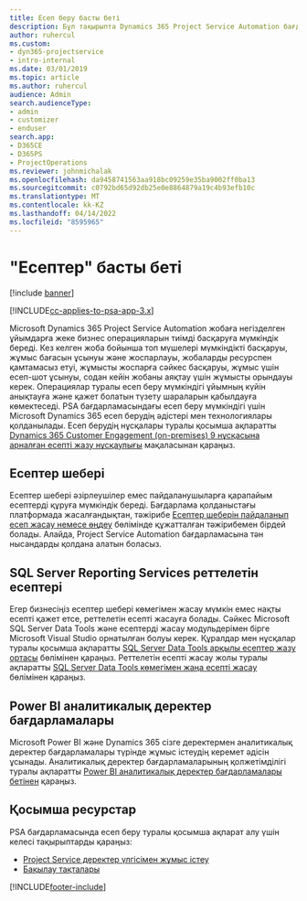 ```yaml
---
title: Есеп беру басты беті
description: Бұл тақырыпта Dynamics 365 Project Service Automation бағдарламасындағы есеп беру туралы ақпарат берілген.
author: ruhercul
ms.custom:
- dyn365-projectservice
- intro-internal
ms.date: 03/01/2019
ms.topic: article
ms.author: ruhercul
audience: Admin
search.audienceType:
- admin
- customizer
- enduser
search.app:
- D365CE
- D365PS
- ProjectOperations
ms.reviewer: johnmichalak
ms.openlocfilehash: da9458741563aa918bc09259e35ba9002ff0ba13
ms.sourcegitcommit: c0792bd65d92db25e0e8864879a19c4b93efb10c
ms.translationtype: MT
ms.contentlocale: kk-KZ
ms.lasthandoff: 04/14/2022
ms.locfileid: "8595965"
---
```

# <a name="reporting-home-page"></a>"Есептер" басты беті

[!include [banner](../includes/psa-now-project-operations.md)]

[!INCLUDE[cc-applies-to-psa-app-3.x](../includes/cc-applies-to-psa-app-3x.md)]

Microsoft Dynamics 365 Project Service Automation жобаға негізделген ұйымдарға жеке бизнес операцияларын тиімді басқаруға мүмкіндік береді. Кез келген жоба бойынша топ мүшелері мүмкіндікті басқаруы, жұмыс бағасын ұсынуы және жоспарлауы, жобаларды ресурспен қамтамасыз етуі, жұмысты жоспарға сәйкес басқаруы, жұмыс үшін есеп-шот ұсынуы, содан кейін жобаны аяқтау үшін жұмысты орындауы керек. Операциялар туралы есеп беру мүмкіндігі ұйымның күйін анықтауға және қажет болатын түзету шараларын қабылдауға көмектеседі. PSA бағдарламасындағы есеп беру мүмкіндігі үшін Microsoft Dynamics 365 есеп берудің әдістері мен технологиялары қолданылады. Есеп берудің нұсқалары туралы қосымша ақпаратты [Dynamics 365 Customer Engagement (on-premises) 9 нұсқасына арналған есепті жазу нұсқаулығы](/dynamics365/customerengagement/on-premises/analytics/reporting-analytics-with-dynamics-365) мақаласынан қараңыз.

## <a name="report-wizard"></a>Есептер шебері

Есептер шебері әзірлеушілер емес пайдаланушыларға қарапайым есептерді құруға мүмкіндік береді. Бағдарлама қолданыстағы платформада жасалғандықтан, тәжірибе [Есептер шеберін пайдаланып есеп жасау немесе өңдеу](/dynamics365/customerengagement/on-premises/basics/create-edit-copy-report-wizard) бөлімінде құжатталған тәжірибемен бірдей болады. Алайда, Project Service Automation бағдарламасына тән нысандарды қолдана алатын боласыз.

## <a name="custom-sql-server-reporting-services-reports"></a>SQL Server Reporting Services реттелетін есептері

Егер бизнесіңіз есептер шебері көмегімен жасау мүмкін емес нақты есепті қажет етсе, реттелетін есепті жасауға болады. Сәйкес Microsoft SQL Server Data Tools және есептерді жасау модульдерімен бірге Microsoft Visual Studio орнатылған болуы керек. Құралдар мен нұсқалар туралы қосымша ақпаратты [SQL Server Data Tools арқылы есептер жазу ортасы](/dynamics365/customerengagement/on-premises/analytics/report-writing-environment-using-sql-server-data-tools) бөлімінен қараңыз. Реттелетін есепті жасау жолы туралы ақпаратты [SQL Server Data Tools көмегімен жаңа есепті жасау](/dynamics365/customerengagement/on-premises/analytics/create-a-new-report-using-sql-server-data-tools) бөлімінен қараңыз.

## <a name="power-bi-insights-apps"></a>Power BI аналитикалық деректер бағдарламалары

Microsoft Power BI және Dynamics 365 сізге деректермен аналитикалық деректер бағдарламалары түрінде жұмыс істеудің керемет әдісін ұсынады. Аналитикалық деректер бағдарламаларының қолжетімділігі туралы ақпаратты [Power BI аналитикалық деректер бағдарламалары бетінен](https://powerbi.microsoft.com/power-bi-insights-apps/) қараңыз.


## <a name="additional-resources"></a>Қосымша ресурстар
PSA бағдарламасында есеп беру туралы қосымша ақпарат алу үшін келесі тақырыптарды қараңыз:

- [Project Service деректер үлгісімен жұмыс істеу](reports-working-project-service-data-model.md)
- [Бақылау тақталары](reports-dashboards.md)



[!INCLUDE[footer-include](../includes/footer-banner.md)]
